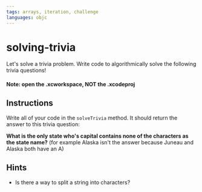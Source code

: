 ```yaml
---
tags: arrays, iteration, challenge 
languages: objc
---
```


# solving-trivia

Let's solve a trivia problem. Write code to algorithmically solve the following trivia questions!

#### Note: open the .xcworkspace, NOT the .xcodeproj

## Instructions

Write all of your code in the `solveTrivia` method. 
It should return the answer to this trivia question:

**What is the only state who's capital contains none of the characters as the state name?** (for example Alaska isn't the answer because Juneau and Alaska both have an A)

## Hints

  * Is there a way to split a string into characters? 
